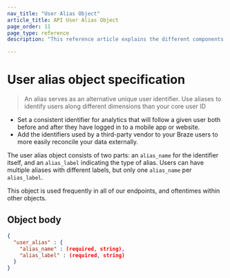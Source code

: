 ```yaml
---
nav_title: "User Alias Object"
article_title: API User Alias Object
page_order: 11
page_type: reference
description: "This reference article explains the different components of the user alias object."

---
```


# User alias object specification

> An alias serves as an alternative unique user identifier. Use aliases to identify users along different dimensions than your core user ID
  - Set a consistent identifier for analytics that will follow a given user both before and after they have logged in to a mobile app or website.
  - Add the identifiers used by a third-party vendor to your Braze users to more easily reconcile your data externally.

The user alias object consists of two parts: an `alias_name` for the identifier itself, and an `alias_label` indicating the type of alias. Users can have multiple aliases with different labels, but only one `alias_name` per `alias_label`.

This object is used frequently in all of our endpoints, and oftentimes within other objects.

## Object body
```json
{
  "user_alias" : {
    "alias_name" : (required, string),
    "alias_label" : (required, string)
  }
}
```
